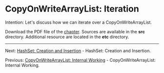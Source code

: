# CopyOnWriteArrayList: Iteration

Intention: Let's discuss how we can iterate over a CopyOnWriteArrayList.

Download the PDF file of the [chapter](chapter_14.pdf). Sources are available in the <b>src</b> directory. 
Additional resource are located in the <b>etc</b> directory.

<hr>

Next: [HashSet: Creation and Insertion](chapter_15.md "HashSet: Creation and Insertion") - HashSet: Creation and Insertion.

Previous: [CopyOnWriteArrayList: Internal Working](chapter_13.md "CopyOnWriteArrayList: Internal Working") - 
CopyOnWriteArrayList: Internal Working.